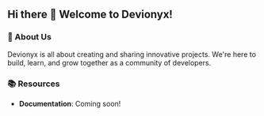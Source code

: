 ## Hi there 👋 Welcome to Devionyx!

### 🌟 About Us
Devionyx is all about creating and sharing innovative projects. We're here to build, learn, and grow together as a community of developers.

### 📚 Resources
- **Documentation**: Coming soon!


